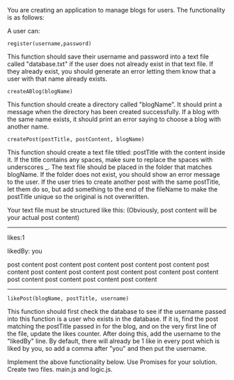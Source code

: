 You are creating an application to manage blogs for users. The functionality is as follows:

A user can:

`register(username,password)`

This function should save their username and password into a text file called "database.txt" if the user does not already exist in that text file. If they already exist, you should generate an error letting them know that a user with that name already exists. 

`createABlog(blogName)` 

This function should create a directory called "blogName". It should print a message when the directory has been created successfully. If a blog with the same name exists, it should print an error saying to choose a blog with another name. 

`createPost(postTitle, postContent, blogName)` 

This function should create a text file titled: postTitle with the content inside it. If the title contains any spaces, make sure to replace the spaces with underscores _.  The text file should be placed in the folder that matches blogName. If the folder does not exist, you should show an error message to the user. If the user tries to create another post with the same postTitle, let them do so, but add something to the end of the fileName to make the postTitle unique so the original is not overwritten. 

Your text file must be structured like this: (Obviously, post content will be your actual post content)

---

likes:1

likedBy: you

post content post content post content post content post content post content post content post content post content post content post content post content post content post content post content

---

`likePost(blogName, postTitle, username)` 

This function should first check the  database to see if the username passed into this function is a user who exists in the database. If it is, find the post matching the postTitle passed in for the blog, and on the very first line of the file, update the likes counter.  After doing this, add the username to the "likedBy" line. By default, there will already be 1 like in every post which is liked by you, so add a comma after "you" and then put the username. 

Implement the above functionality below. Use Promises for your solution. Create two files. main.js and logic.js.